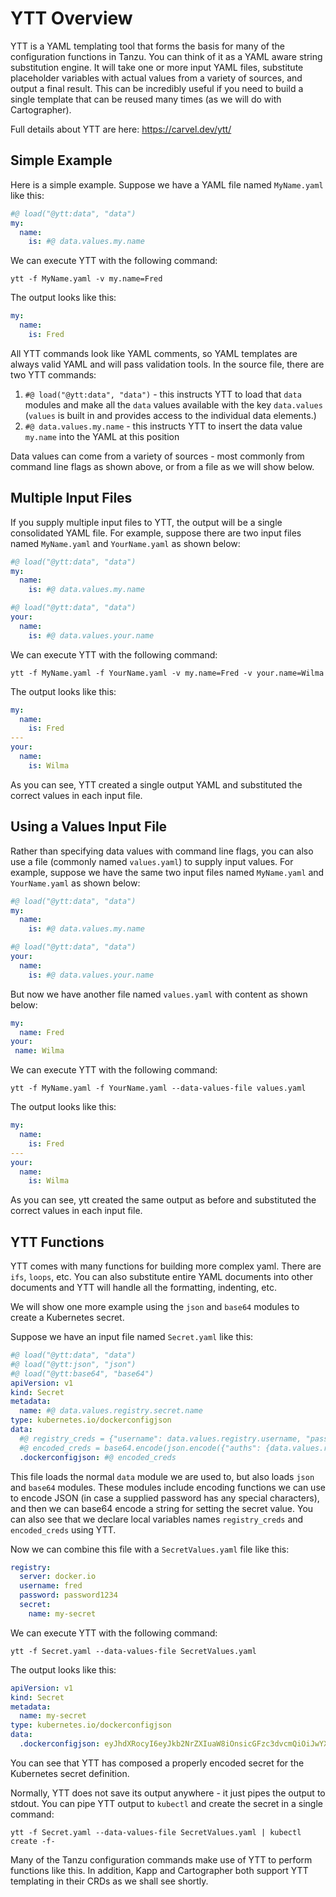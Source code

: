 # YTT Overview

YTT is a YAML templating tool that forms the basis for many of the configuration functions in Tanzu. You
can think of it as a YAML aware string substitution engine. It will take one or more input YAML files,
substitute placeholder variables with actual values from a variety of sources, and output a final result.
This can be incredibly useful if you need to build a single template that can be reused many times (as we will
do with Cartographer).

Full details about YTT are here: https://carvel.dev/ytt/

## Simple Example
Here is a simple example. Suppose we have a YAML file named `MyName.yaml` like this:

```yaml
#@ load("@ytt:data", "data")
my:
  name:
    is: #@ data.values.my.name
```

We can execute YTT with the following command:

```shell
ytt -f MyName.yaml -v my.name=Fred
```

The output looks like this:

```yaml
my:
  name:
    is: Fred
```

All YTT commands look like YAML comments, so YAML templates are always valid YAML and will pass validation tools.
In the source file, there are two YTT commands:

1. `#@ load("@ytt:data", "data")` - this instructs YTT to load that `data` modules and make all the `data` values available with the key `data.values` (`values` is built in and provides access to the individual data elements.)
1. `#@ data.values.my.name` - this instructs YTT to insert the data value `my.name` into the YAML at this position

Data values can come from a variety of sources - most commonly from command line flags as shown above, or from a file as we
will show below.

## Multiple Input Files

If you supply multiple input files to YTT, the output will be a single consolidated YAML file. For example, suppose
there are two input files named `MyName.yaml` and `YourName.yaml` as shown below:

```yaml
#@ load("@ytt:data", "data")
my:
  name:
    is: #@ data.values.my.name
```


```yaml
#@ load("@ytt:data", "data")
your:
  name:
    is: #@ data.values.your.name
```

We can execute YTT with the following command:

```shell
ytt -f MyName.yaml -f YourName.yaml -v my.name=Fred -v your.name=Wilma
```

The output looks like this:

```yaml
my:
  name:
    is: Fred
---
your:
  name:
    is: Wilma
```

As you can see, YTT created a single output YAML and substituted the correct values in each input file.

## Using a Values Input File

Rather than specifying data values with command line flags, you can also use a file (commonly named `values.yaml`) to
supply input values. For example, suppose we have the same two input files named `MyName.yaml` and `YourName.yaml` as shown below:

```yaml
#@ load("@ytt:data", "data")
my:
  name:
    is: #@ data.values.my.name
```

```yaml
#@ load("@ytt:data", "data")
your:
  name:
    is: #@ data.values.your.name
```

But now we have another file named `values.yaml` with content as shown below:

```yaml
my:
  name: Fred
your:
 name: Wilma
```

We can execute YTT with the following command:

```shell
ytt -f MyName.yaml -f YourName.yaml --data-values-file values.yaml
```

The output looks like this:

```yaml
my:
  name:
    is: Fred
---
your:
  name:
    is: Wilma
```

As you can see, ytt created the same output as before and substituted the correct values in each input file.

## YTT Functions

YTT comes with many functions for building more complex yaml. There are `ifs`, `loops`, etc. You can also substitute
entire YAML documents into other documents and YTT will handle all the formatting, indenting, etc.

We will show one more example using the `json` and `base64` modules to create a Kubernetes secret.

Suppose we have an input file named `Secret.yaml` like this:

```yaml
#@ load("@ytt:data", "data")
#@ load("@ytt:json", "json")
#@ load("@ytt:base64", "base64")
apiVersion: v1
kind: Secret
metadata:
  name: #@ data.values.registry.secret.name
type: kubernetes.io/dockerconfigjson
data:
  #@ registry_creds = {"username": data.values.registry.username, "password": data.values.registry.password}
  #@ encoded_creds = base64.encode(json.encode({"auths": {data.values.registry.server: registry_creds}}))
  .dockerconfigjson: #@ encoded_creds
```

This file loads the normal `data` module we are used to, but also loads `json` and `base64` modules. These modules
include encoding functions we can use to encode JSON (in case a supplied password has any special characters), and
then we can base64 encode a string for setting the secret value. You can also see that we declare local variables
names `registry_creds` and `encoded_creds` using YTT.

Now we can combine this file with a `SecretValues.yaml` file like this:


```yaml
registry:
  server: docker.io
  username: fred
  password: password1234
  secret:
    name: my-secret
```

We can execute YTT with the following command:

```shell
ytt -f Secret.yaml --data-values-file SecretValues.yaml
```

The output looks like this:

```yaml
apiVersion: v1
kind: Secret
metadata:
  name: my-secret
type: kubernetes.io/dockerconfigjson
data:
  .dockerconfigjson: eyJhdXRocyI6eyJkb2NrZXIuaW8iOnsicGFzc3dvcmQiOiJwYXNzd29yZDEyMzQiLCJ1c2VybmFtZSI6ImZyZWQifX19
```

You can see that YTT has composed a properly encoded secret for the Kubernetes secret definition.

Normally, YTT does not save its output anywhere - it just pipes the output to stdout.
You can pipe YTT output to `kubectl` and create the secret in a single command:

```shell
ytt -f Secret.yaml --data-values-file SecretValues.yaml | kubectl create -f-
```

Many of the Tanzu configuration commands make use of YTT to perform functions like this. In addition, Kapp and Cartographer
both support YTT templating in their CRDs as we shall see shortly.
